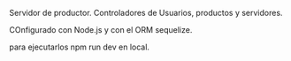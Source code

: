 Servidor de productor.
Controladores de Usuarios, productos y servidores.

COnfigurado con Node.js y con el ORM sequelize.

para ejecutarlos npm run dev en local.
